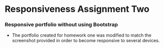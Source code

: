 # Responsiveness Assignment Two

### Responsive portfolio without using Bootstrap

* The portfolio created for homework one was modified to match the screenshot provided in order to become responsive to several devices.
